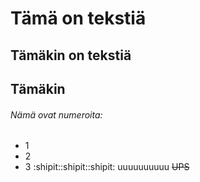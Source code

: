 # Tämä on tekstiä
## Tämäkin on tekstiä
## Tämäkin
###### Nämä ovat numeroita:
* 1
* 2
* 3
:shipit::shipit::shipit:
uuuuuuuuuu
~~UPS~~
